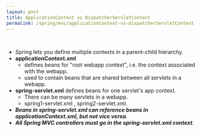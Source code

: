 ```yaml
---
layout: post
title: ApplicationContext vs DispatcherServletContext
permalink: /spring/mvc/applicationContext-vs-dispatcherServletContext
---
```

 
- Spring lets you define multiple contexts in a parent-child hierarchy.
- **applicationContext.xml**
  - defines beans for "root webapp context", i.e. the context associated with the webapp.
  - used to contain beans that are shared between all servlets in a webapp.
- **spring-servlet.xml** defines beans for one servlet's app context.
  - There can be many servlets in a webapp.
  - spring1-servlet.xml , spring2-servlet.xml.
- ***Beans in spring-servlet.xml can reference beans in applicationContext.xml, but not vice versa***.
- ***All Spring MVC controllers must go in the spring-servlet.xml context***.

